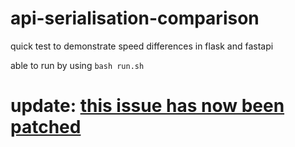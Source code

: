 # api-serialisation-comparison
quick test to demonstrate speed differences in flask and fastapi 

able to run by using `bash run.sh`


# update: [this issue has now been patched](https://github.com/tiangolo/fastapi/issues/360)
